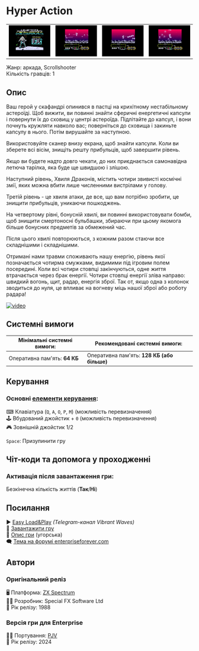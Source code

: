 # Hyper Action

| | | | |
| --- | --- | --- | --- |
|![screen1](screenshots/scrn_hyperactive_1.png)|![screen2](screenshots/scrn_hyperactive_2.png)|![screen3](screenshots/scrn_hyperactive_3.png)|![screen4](screenshots/scrn_hyperactive_4.png)|

Жанр: аркада, Scrollshooter  
Кількість гравців: 1

## Опис

Ваш герой у скафандрі опинився в пастці на крихітному нестабільному астероїді. Щоб вижити, ви повинні знайти сферичні енергетичні капсули і повернути їх до сховищ у центрі астероїда. Підлітайте до капсул, і вони почнуть кружляти навколо вас; поверніться до сховища і закиньте капсулу в нього. Потім вирушайте за наступною.

Використовуйте сканер внизу екрана, щоб знайти капсули. Коли ви зберете всі вісім, знищіть решту прибульців, щоб завершити рівень.

Якщо ви будете надто довго чекати, до них приєднається самонавідна летюча тарілка, яка буде ще швидшою і злішою.

Наступний рівень, Хвиля Драконів, містить чотири звивисті космічні змії, яких можна вбити лише численними вистрілами у голову.

Третій рівень - це хвиля атаки, де все, що вам потрібно зробити, це знищити прибульців, уникаючи пошкоджень.

На четвертому рівні, бонусній хвилі, ви повинні використовувати бомби, щоб знищити смертоносні бульбашки, збираючи при цьому якомога більше бонусних предметів за обмежений час.

Після цього хвилі повторюються, з кожним разом стаючи все складнішими і складнішими.

Отримані нами травми споживають нашу енергію, рівень якої позначається чотирма смужками, видимими під ігровим полем посередині. Коли всі чотири стовпці закінчуються, одне життя втрачається через брак енергії. Чотири стовпці енергії зліва направо: швидкий вогонь, щит, радар, енергія зброї. Так от, якщо одна з колонок зводиться до нуля, це впливає на вогневу міць нашої зброї або роботу радара!

[![video](https://img.youtube.com/vi/DDGrmMSlA0s/0.jpg)](https://www.youtube.com/watch?v=DDGrmMSlA0s)

## Системні вимоги

|Мінімальні системні вимоги:|Рекомендовані системні вимоги:|
|---------------------------|------------------------------|
|Оперативна пам'ять: **64 КБ**|Оперативна пам'ять: **128 КБ (або більше)**|  

## Керування
### Основні [елементи керування](../controllers.md): 
⌨ Клавіатура (`Q`, `A`, `O`, `P`, `M`) (можливість перевизначення)  
🕹 Вбудований джойстик + `0` (можливість перевизначення)  
🎮 Зовнішній джойстик 1/2  

`Space`: Призупинити гру

## Чіт-коди та допомога у проходженні
### Активація після завантаження гри:
Безкінечна кількість життів (**Так**/**Ні**)

## Посилання

▶ [Easy Load&Play](https://t.me/EP128k_Load_n_Play/738) *(Telegram-канал Vibrant Waves)*  
💾 [Завантажити гру](http://www.ep128.hu/Ep_Games/Prg/Hyper_Active.rar)  
📃 [Опис гри](http://www.ep128.hu/Games/Hyper_Active.htm) (угорська)  
🗨 [Тема на форумі enterpriseforever.com](https://enterpriseforever.com/spectrum-rol/hyperactive/)  

## Автори
### Оригінальний реліз
🖥 Платформа: [ZX Spectrum](https://spectrumcomputing.co.uk/entry/2413/ZX-Spectrum/Hyper_Active)  
👨‍💻 Розробник: Special FX Software Ltd  
📅 Рік релізу: 1988  

### Версія гри для Enterprise
👨‍💻 Портування: [PJV](../../community/pjv.md)  
📅 Рік релізу: 2024